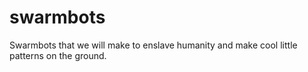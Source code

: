 # swarmbots
Swarmbots that we will make to enslave humanity and make cool little patterns on the ground.
